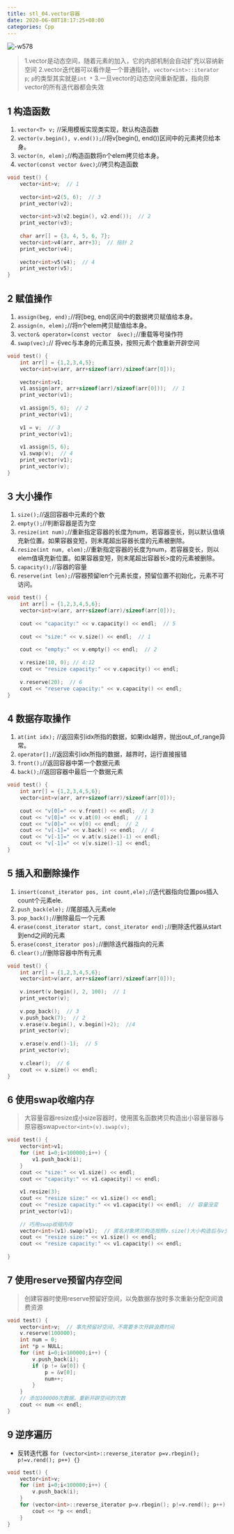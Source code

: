 ```yaml
---
title: stl_04.vector容器
date: 2020-06-08T18:17:25+08:00
categories: Cpp
---
```

![-w578](media/15916747875748.jpg)

> 1.vector是动态空间，随着元素的加入，它的内部机制会自动扩充以容纳新空间
> 2.vector迭代器可以看作是一个普通指针。`vector<int>::iterator p`; `p`的类型其实就是`int *`
> 3.一旦vector的动态空间重新配置，指向原vector的所有迭代器都会失效

## 1 构造函数
1. `vector<T> v;` //采用模板实现类实现，默认构造函数
2. `vector(v.begin(), v.end());`//将v[begin(), end())区间中的元素拷贝给本身。
3. `vector(n, elem);`//构造函数将n个elem拷贝给本身。
4. `vector(const vector &vec)`;//拷贝构造函数

```cpp
void test() {
	vector<int>v;  // 1
	
	vector<int>v2(5, 6);  // 3
	print_vector(v2);
	
	vector<int>v3(v2.begin(), v2.end());  // 2
	print_vector(v3);
	
	char arr[] = {3, 4, 5, 6, 7};
	vector<int>v4(arr, arr+3);  // 指针 2
	print_vector(v4);
	
	vector<int>v5(v4);  // 4
	print_vector(v5);
}

```

## 2 赋值操作
1. `assign(beg, end);`//将[beg, end)区间中的数据拷贝赋值给本身。
2. `assign(n, elem);`//将n个elem拷贝赋值给本身。
3. `vector& operator=(const vector  &vec);`//重载等号操作符
4. `swap(vec);`// 将vec与本身的元素互换，按照元素个数重新开辟空间

```cpp
void test() {
	int arr[] = {1,2,3,4,5};
	vector<int>v(arr, arr+sizeof(arr)/sizeof(arr[0]));
	
	vector<int>v1;
	v1.assign(arr, arr+sizeof(arr)/sizeof(arr[0]));  // 1
	print_vector(v1);
	
	v1.assign(5, 6);  // 2
	print_vector(v1);
	
	v1 = v;  // 3
	print_vector(v1);
	
	v1.assign(5, 6);
	v1.swap(v);  // 4
	print_vector(v1);
	print_vector(v);
}

```

## 3 大小操作
1. `size();`//返回容器中元素的个数
2. `empty();`//判断容器是否为空
3. `resize(int num);`//重新指定容器的长度为num，若容器变长，则以默认值填充新位置。如果容器变短，则末尾超出容器长度的元素被删除。
4. `resize(int num, elem);`//重新指定容器的长度为num，若容器变长，则以elem值填充新位置。如果容器变短，则末尾超出容器长>度的元素被删除。
5. `capacity();`//容器的容量
6. `reserve(int len);`//容器预留len个元素长度，预留位置不初始化，元素不可访问。


```cpp
void test() {
	int arr[] = {1,2,3,4,5,6};
	vector<int>v(arr, arr+sizeof(arr)/sizeof(arr[0]));
	
	cout << "capacity:" << v.capacity() << endl;  // 5
	
	cout << "size:" << v.size() << endl;  // 1
	
	cout << "empty:" << v.empty() << endl;  // 2
	
	v.resize(10, 0); // 4:12
	cout << "resize capacity:" << v.capacity() << endl;
	
	v.reserve(20);  // 6
	cout << "reserve capacity:" << v.capacity() << endl;
}

```

## 4 数据存取操作
1. `at(int idx);` //返回索引idx所指的数据，如果idx越界，抛出out_of_range异常。
2. `operator[];`//返回索引idx所指的数据，越界时，运行直接报错
3. `front();`//返回容器中第一个数据元素
4. `back();`//返回容器中最后一个数据元素

```cpp
void test() {
	int arr[] = {1,2,3,4,5,6};
	vector<int>v(arr, arr+sizeof(arr)/sizeof(arr[0]));
	
	cout << "v[0]=" << v.front() << endl;  // 3
	cout << "v[0]=" << v.at(0) << endl;  // 1
	cout << "v[0]=" << v[0] << endl;  // 2
	cout << "v[-1]=" << v.back() << endl;  // 4
	cout << "v[-1]=" << v.at(v.size()-1) << endl;
	cout << "v[-1]=" << v[v.size()-1] << endl;
}
```

## 5 插入和删除操作
1. `insert(const_iterator pos, int count,ele);`//迭代器指向位置pos插入count个元素ele.
2. `push_back(ele);` //尾部插入元素ele
3. `pop_back();`//删除最后一个元素
4. `erase(const_iterator start, const_iterator end);`//删除迭代器从start到end之间的元素
5. `erase(const_iterator pos);`//删除迭代器指向的元素
6. `clear();`//删除容器中所有元素

```cpp
void test() {
	int arr[] = {1,2,3,4,5,6};
	vector<int>v(arr, arr+sizeof(arr)/sizeof(arr[0]));
	
	v.insert(v.begin(), 2, 100);  // 1
	print_vector(v);
	
	v.pop_back();  // 3
	v.push_back(7);  // 2
	v.erase(v.begin(), v.begin()+2);  //4
	print_vector(v);
	
	v.erase(v.end()-1);  // 5
	print_vector(v);
	
	v.clear();  // 6
	cout << v.size() << endl;
}
```

## 6 使用swap收缩内存
> 大容量容器resize成小size容器时，使用匿名函数拷贝构造出小容量容器与原容器swap`vector<int>(v).swap(v);`

```cpp
void test() {
	vector<int>v1;
	for (int i=0;i<100000;i++) {
		v1.push_back(i);
	}
	cout << "size:" << v1.size() << endl;
	cout << "capacity:" << v1.capacity() << endl;
	
	v1.resize(3);
	cout << "resize size:" << v1.size() << endl;
	cout << "resize capacity:" << v1.capacity() << endl;  // 容量没变
	print_vector(v1);
	
	// 巧用swap收缩内存
	vector<int>(v1).swap(v1);  // 匿名对象拷贝构造按照v.size()大小构造后与v交换，随后大容量匿名对象被自动释放
	cout << "resize size:" << v1.size() << endl;
	cout << "resize capacity:" << v1.capacity() << endl;
	
}
```

## 7 使用reserve预留内存空间
> 创建容器时使用reserve预留好空间，以免数据存放时多次重新分配空间浪费资源

```cpp
void test() {
	vector<int>v;  // 事先预留好空间，不需要多次开辟浪费时间
	v.reserve(100000);
	int num = 0;
	int *p = NULL;
	for (int i=0;i<100000;i++) {
		v.push_back(i);
		if (p != &v[0]) {
			p = &v[0];
			num++;
		}
	}
	// 添加100000次数据，重新开辟空间的次数
	cout << num << endl;
}
```

## 9 逆序遍历
* 反转迭代器 `for (vector<int>::reverse_iterator p=v.rbegin(); p!=v.rend(); p++) {}`

```cpp
void test() {
	vector<int>v;
	for (int i=0;i<100000;i++) {
		v.push_back(i);
	}
	for (vector<int>::reverse_iterator p=v.rbegin(); p!=v.rend(); p++) {  // 反转迭代器
		cout << *p << endl;
	}
}
```

